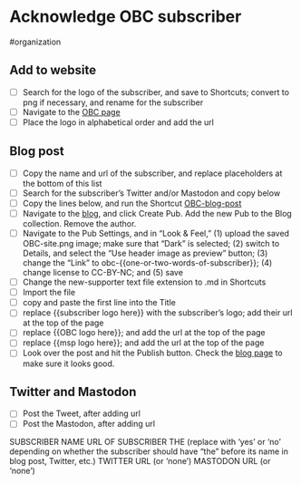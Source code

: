 # Acknowledge OBC subscriber

#organization

## Add to website

- [ ] Search for the logo of the subscriber, and save to Shortcuts; convert to png if necessary, and rename for the subscriber
- [ ] Navigate to the [OBC page](https://www.mediastudies.press/dash/pages/obc-supporters)
- [ ] Place the logo in alphabetical order and add the url

## Blog post

- [ ] Copy the name and url of the subscriber, and replace placeholders at the bottom of this list 
- [ ] Search for the subscriber’s Twitter and/or Mastodon and copy below
- [ ] Copy the lines below, and run the Shortcut [OBC-blog-post](shortcuts://run-shortcut?name=OBC-blog-post)
- [ ] Navigate to the [blog](https://www.mediastudies.press/blog), and click Create Pub. Add the new Pub to the Blog collection. Remove the author. 
- [ ] Navigate to the Pub Settings, and in “Look & Feel,” (1) upload the saved OBC-site.png image; make sure that “Dark” is selected; (2) switch to Details, and select the “Use header image as preview” button; (3) change the “Link” to obc-{{one-or-two-words-of-subscriber}}; (4) change license to CC-BY-NC; and (5) save
- [ ] Change the new-supporter text file extension to .md in Shortcuts
- [ ] Import the file
- [ ] copy and paste the first line into the Title
- [ ] replace {{subscriber logo here}} with the subscriber’s logo; add their url at the top of the page
- [ ] replace {{OBC logo here}}; and add the url at the top of the page
- [ ] replace {{msp logo here}}; and add the url at the top of the page
- [ ] Look over the post and hit the Publish button. Check the [blog page](https://www.mediastudies.press/blog) to make sure it looks good. 

## Twitter and Mastodon

- [ ] Post the Tweet, after adding url
- [ ] Post the Mastodon, after adding url

SUBSCRIBER NAME
URL OF SUBSCRIBER
THE (replace with ‘yes’ or ‘no’ depending on whether the subscriber should have “the” before its name in blog post, Twitter, etc.)
TWITTER URL (or ‘none’)
MASTODON URL (or ‘none’)
